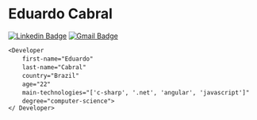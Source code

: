 # Eduardo Cabral
[![Linkedin Badge](https://img.shields.io/badge/-eduardosbcabral-blue?style=flat-square&logo=Linkedin&logoColor=white&link=https://www.linkedin.com/in/eduardosbcabral/)](https://www.linkedin.com/in/eduardosbcabral/)
[![Gmail Badge](https://img.shields.io/badge/-eduardosbcabral@gmail.com-c14438?style=flat-square&logo=Gmail&logoColor=white&link=mailto:eduardosbcabral@gmail.com)](mailto:eduardosbcabral@gmail.com)

`<Developer`  
  `first-name="Eduardo"`   
  `last-name="Cabral"`   
  `country="Brazil"`  
  `age="22"`   
  `main-technologies="['c-sharp', '.net', 'angular', 'javascript']"`   
  `degree="computer-science">`   
`</ Developer>`
